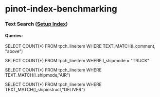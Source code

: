# pinot-index-benchmarking

### Text Search ([Setup Index](https://docs.pinot.apache.org/basics/indexing/text-search-support#term-query))

#### Queries:
SELECT COUNT(*) 
FROM tpch_lineitem
WHERE TEXT_MATCH(l_comment, "above")

SELECT COUNT(*) 
FROM tpch_lineitem
WHERE l_shipmode = "TRUCK"

SELECT COUNT(*) 
FROM tpch_lineitem
WHERE TEXT_MATCH(l_shipmode,"AIR")

SELECT COUNT(*) 
FROM tpch_lineitem
WHERE TEXT_MATCH(l_shipinstruct,"DELIVER")
